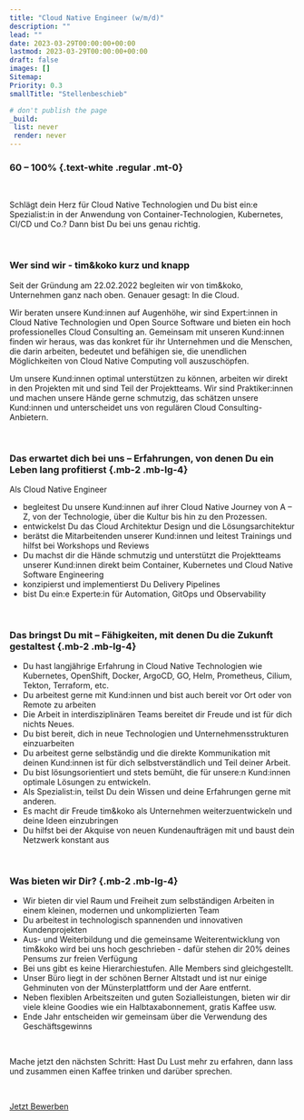 ```yaml
---
title: "Cloud Native Engineer (w/m/d)"
description: ""
lead: ""
date: 2023-03-29T00:00:00+00:00
lastmod: 2023-03-29T00:00:00+00:00
draft: false
images: []
Sitemap:
Priority: 0.3
smallTitle: "Stellenbeschieb"

# don't publish the page
_build:
 list: never
 render: never
---
```


### 60 – 100% {.text-white .regular .mt-0}

&nbsp;

Schlägt dein Herz für Cloud Native Technologien und Du bist ein:e Spezialist:in in der Anwendung von Container-Technologien, Kubernetes, CI/CD und Co.? Dann bist Du bei uns genau richtig.

&nbsp;

### Wer sind wir - tim&koko kurz und knapp

Seit der Gründung am 22.02.2022 begleiten wir von tim&koko, Unternehmen  ganz nach oben. Genauer gesagt: In die Cloud.

Wir beraten unsere Kund:innen auf Augenhöhe, wir sind Expert:innen in Cloud Native Technologien und Open Source Software und bieten ein hoch professionelles Cloud Consulting an. Gemeinsam mit unseren Kund:innen finden wir heraus, was das konkret für ihr Unternehmen und die Menschen, die darin arbeiten, bedeutet und befähigen sie, die unendlichen Möglichkeiten von Cloud Native Computing voll auszuschöpfen.

Um unsere Kund:innen optimal unterstützen zu können, arbeiten wir direkt in den Projekten mit und sind Teil der Projektteams. Wir sind Praktiker:innen und machen unsere Hände gerne schmutzig, das schätzen unsere Kund:innen und unterscheidet uns von regulären Cloud Consulting-Anbietern.

&nbsp;

### Das erwartet dich bei uns – Erfahrungen, von denen Du ein Leben lang profitierst {.mb-2 .mb-lg-4}

Als Cloud Native Engineer

- begleitest Du unsere Kund:innen auf ihrer Cloud Native Journey von A – Z, von der Technologie, über die Kultur bis hin zu den Prozessen.  
- entwickelst Du das Cloud Architektur Design und die Lösungsarchitektur
- berätst die Mitarbeitenden unserer Kund:innen und leitest Trainings und hilfst bei Workshops und Reviews
- Du machst dir die Hände schmutzig und unterstützt die Projektteams unserer Kund:innen direkt beim Container, Kubernetes und Cloud Native Software Engineering
- konzipierst und implementierst Du Delivery Pipelines
- bist Du ein:e Experte:in für Automation, GitOps und Observability

&nbsp;

### Das bringst Du mit – Fähigkeiten, mit denen Du die Zukunft gestaltest {.mb-2 .mb-lg-4}

- Du hast langjährige Erfahrung in Cloud Native Technologien wie Kubernetes, OpenShift, Docker, ArgoCD, GO, Helm, Prometheus, Cilium, Tekton, Terraform, etc.
- Du arbeitest gerne mit Kund:innen und bist auch bereit vor Ort oder von Remote zu arbeiten
- Die Arbeit in interdisziplinären Teams bereitet dir Freude und ist für dich nichts Neues.
- Du bist bereit, dich in neue Technologien und Unternehmensstrukturen einzuarbeiten
- Du arbeitest gerne selbständig und die direkte Kommunikation mit deinen Kund:innen ist für dich selbstverständlich und Teil deiner Arbeit.
- Du bist lösungsorientiert und stets bemüht, die für unsere:n Kund:innen optimale Lösungen zu entwickeln.
- Als Spezialist:in, teilst Du dein Wissen und deine Erfahrungen gerne mit anderen.
- Es macht dir Freude tim&koko als Unternehmen weiterzuentwickeln und deine Ideen einzubringen
- Du hilfst bei der Akquise von neuen Kundenaufträgen mit und baust dein Netzwerk konstant aus

&nbsp;

### Was bieten wir Dir? {.mb-2 .mb-lg-4}

- Wir bieten dir viel Raum und Freiheit zum selbständigen Arbeiten in einem kleinen, modernen und unkomplizierten Team
- Du arbeitest in technologisch spannenden und innovativen Kundenprojekten
- Aus- und Weiterbildung und die gemeinsame Weiterentwicklung von tim&koko wird bei uns hoch geschrieben - dafür stehen dir 20% deines Pensums zur freien Verfügung
- Bei uns gibt es keine Hierarchiestufen. Alle Members sind gleichgestellt.
- Unser Büro liegt in der schönen Berner Altstadt und ist nur einige Gehminuten von der Münsterplattform und der Aare entfernt.
- Neben flexiblen Arbeitszeiten und guten Sozialleistungen, bieten wir dir viele kleine Goodies wie ein Halbtaxabonnement, gratis Kaffee usw.
- Ende Jahr entscheiden wir gemeinsam über die Verwendung des Geschäftsgewinns

&nbsp;

Mache jetzt den nächsten Schritt: Hast Du Lust mehr zu erfahren, dann lass und zusammen einen Kaffee trinken und darüber sprechen.

&nbsp;

<a class="btn btn-primary rounded-pill" href="mailto:hallo@tim-koko.ch">Jetzt Bewerben</a>
